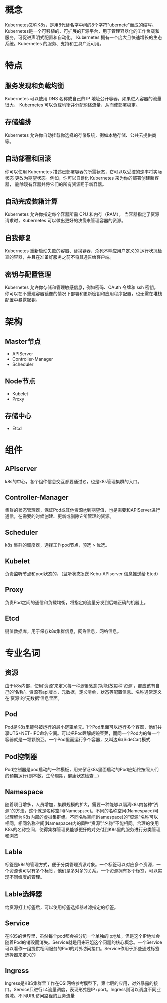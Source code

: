 # 概念
Kubernetes又称K8s，是用8代替名字中间的8个字符"ubernete"而成的缩写。Kubernetes是一个可移植的、可扩展的开源平台，用于管理容器化的工作负载和服务，可促进声明式配置和自动化。 Kubernetes 拥有一个庞大且快速增长的生态系统。Kubernetes 的服务、支持和工具广泛可用。
# 特点
## 服务发现和负载均衡
Kubernetes 可以使用 DNS 名称或自己的 IP 地址公开容器，如果进入容器的流量很大， Kubernetes 可以负载均衡并分配网络流量，从而使部署稳定。
## 存储编排
Kubernetes 允许你自动挂载你选择的存储系统，例如本地存储、公共云提供商等。
## 自动部署和回滚
你可以使用 Kubernetes 描述已部署容器的所需状态，它可以以受控的速率将实际状态 更改为期望状态。例如，你可以自动化 Kubernetes 来为你的部署创建新容器， 删除现有容器并将它们的所有资源用于新容器。
## 自动完成装箱计算
Kubernetes 允许你指定每个容器所需 CPU 和内存（RAM）。 当容器指定了资源请求时，Kubernetes 可以做出更好的决策来管理容器的资源。
## 自我修复
Kubernetes 重新启动失败的容器、替换容器、杀死不响应用户定义的 运行状况检查的容器，并且在准备好服务之前不将其通告给客户端。
## 密钥与配置管理
Kubernetes 允许你存储和管理敏感信息，例如密码、OAuth 令牌和 ssh 密钥。 你可以在不重建容器镜像的情况下部署和更新密钥和应用程序配置，也无需在堆栈配置中暴露密钥。
# 架构
## Master节点
 - APIServer
 - Controller-Manager
 - Scheduler
## Node节点
 - Kubelet
 - Proxy
## 存储中心
 - Etcd

# 组件
## APIserver
k8s的中心，各个组件信息交互都要通过它，也是k8s管理集群的入口。
## Controller-Manager
集群的状态管理器，保证Pod或其他资源达到期望值，也是需要和APIServer进行通信，在需要的时候创建、更新或删除它所管理的资源。
## Scheduler
k8s 集群的调度器，选择工作pod节点，预选 > 优选。
## Kubelet
负责监听节点和pod状态的，（监听状态发送 Kebu-APIserver 信息推送给 Etcd）
## Proxy
负责Pod之间的通信和负载均衡，将指定的流量分发到后端正确的机器上。
## Etcd
键值数据库，用于保存k8s集群信息，网络信息，网络信息。
# 专业名词
## 资源
由于k8s内部，使用‘资源’来定义每一种逻辑感念(功能)故每种’资源’，都应该有自己的‘名称’。资源有api版本，元数据，定义清单，状态等配置信息。名称通常定义在‘资源’的‘元数据’信息里面。
## Pod
  Pod是K8s里能够被运行的最小逻辑单元。1个Pod里面可以运行多个容器，他们共享UTS+NET+IPC命名空间。可以把Pod理解成豌豆荚，而同一个Pod内的每一个容器就是一颗颗豌豆。一个Pod里面运行多个容器，又叫边车(SideCar)模式.
## Pod控制器
  Pod控制器是pod启动的一种模板，用来保证k8s里面启动的Pod应始终按照人们的预期运行(副本数，生命周期，健康状态检查…)
## Namespace
随着项目增多，人员增加，集群规模的扩大，需要一种能够以隔离k8s内各种“资源”的方法，这个就是名称空间(Namespace)。不同的名称空间(Namespace)可以理解为K8s内部的虚拟集群组。不同名称空间(Namespace)的“资源”名称可以相同，相同名称空间(Namespace)内的同种“资源”,”名称”不能相同。合理的使用K8s的名称空间，使得集群管理员能够更好的对交付到K8s里的服务进行分类管理和浏览
## Lable
标签是k8s的管理方式，便于分类管理资源对象。一个标签可以对应多个资源，一个资源也可以有多个标签，他们是多对多的关系。一个资源拥有多个标签，可以实现不同维度的管理。
## Lable选择器	
给资源打上标签后，可以使用标签选择器过滤指定的标签。
## Service
在K8S的世界里，虽然每个pod都会被分配一个单独的ip地址，但是这个IP地址会随着Pod的销毁而消失。Service就是用来珏姐这个问题的核心概念。一个Service可以看作一组提供相同服务的Pod的对外访问接口。Service作用于那些通过标签选择器来定义的
## Ingress
Ingress是K8S集群里工作在OSI网络参考模型下，第七层的应用，对外暴露的接口。Service只进行L4流量调度，表现形式是IP+port。Ingress则可以调度不同业务域。不同URL访问路径的业务流量